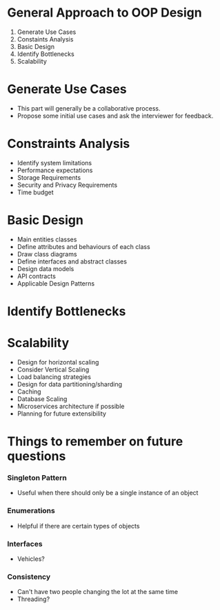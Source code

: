 # General Approach to OOP Design

1. Generate Use Cases
2. Constaints Analysis
3. Basic Design
4. Identify Bottlenecks
5. Scalability

# Generate Use Cases

- This part will generally be a collaborative process. 
- Propose some initial use cases and ask the interviewer for feedback.

# Constraints Analysis

- Identify system limitations
- Performance expectations
- Storage Requirements
- Security and Privacy Requirements
- Time budget

# Basic Design

- Main entities classes
- Define attributes and behaviours of each class
- Draw class diagrams
- Define interfaces and abstract classes
- Design data models
- API contracts
- Applicable Design Patterns

# Identify Bottlenecks

# Scalability

- Design for horizontal scaling
- Consider Vertical Scaling
- Load balancing strategies
- Design for data partitioning/sharding
- Caching
- Database Scaling
- Microservices architecture if possible
- Planning for future extensibility


# Things to remember on future questions

### Singleton Pattern
- Useful when there should only be a single instance of an object

### Enumerations
- Helpful if there are certain types of objects

### Interfaces
- Vehicles?

### Consistency
- Can't have two people changing the lot at the same time
- Threading?
